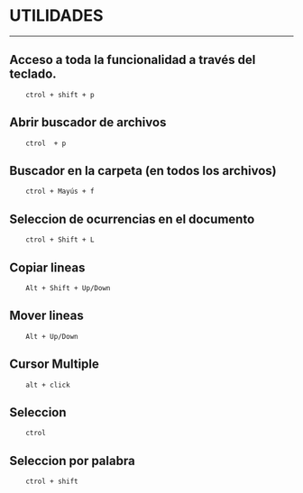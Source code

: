 # UTILIDADES

---

## Acceso a toda la funcionalidad a través del teclado.

        ctrol + shift + p

## Abrir buscador de archivos

        ctrol  + p

## Buscador en la carpeta (en todos los archivos)

        ctrol + Mayús + f


## Seleccion de ocurrencias en el documento

        ctrol + Shift + L

## Copiar lineas

        Alt + Shift + Up/Down

## Mover lineas

        Alt + Up/Down
        
## Cursor Multiple

        alt + click

## Seleccion

        ctrol

## Seleccion por palabra

        ctrol + shift